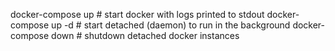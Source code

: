 docker-compose up     # start docker with logs printed to stdout
docker-compose up -d  # start detached (daemon) to run in the background
docker-compose down   # shutdown detached docker instances